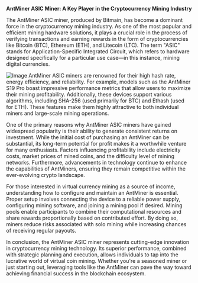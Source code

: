 **AntMiner ASIC Miner: A Key Player in the Cryptocurrency Mining Industry**

The AntMiner ASIC miner, produced by Bitmain, has become a dominant force in the cryptocurrency mining industry. As one of the most popular and efficient mining hardware solutions, it plays a crucial role in the process of verifying transactions and earning rewards in the form of cryptocurrencies like Bitcoin (BTC), Ethereum (ETH), and Litecoin (LTC). The term "ASIC" stands for Application-Specific Integrated Circuit, which refers to hardware designed specifically for a particular use case—in this instance, mining digital currencies.


![Image](https://github.com/user-attachments/assets/b8266eee-691e-4ee1-99ef-bfa10d234fd4)
AntMiner ASIC miners are renowned for their high hash rate, energy efficiency, and reliability. For example, models such as the AntMiner S19 Pro boast impressive performance metrics that allow users to maximize their mining profitability. Additionally, these devices support various algorithms, including SHA-256 (used primarily for BTC) and Ethash (used for ETH). These features make them highly attractive to both individual miners and large-scale mining operations.

One of the primary reasons why AntMiner ASIC miners have gained widespread popularity is their ability to generate consistent returns on investment. While the initial cost of purchasing an AntMiner can be substantial, its long-term potential for profit makes it a worthwhile venture for many enthusiasts. Factors influencing profitability include electricity costs, market prices of mined coins, and the difficulty level of mining networks. Furthermore, advancements in technology continue to enhance the capabilities of AntMiners, ensuring they remain competitive within the ever-evolving crypto landscape.

For those interested in virtual currency mining as a source of income, understanding how to configure and maintain an AntMiner is essential. Proper setup involves connecting the device to a reliable power supply, configuring mining software, and joining a mining pool if desired. Mining pools enable participants to combine their computational resources and share rewards proportionally based on contributed effort. By doing so, miners reduce risks associated with solo mining while increasing chances of receiving regular payouts.

In conclusion, the AntMiner ASIC miner represents cutting-edge innovation in cryptocurrency mining technology. Its superior performance, combined with strategic planning and execution, allows individuals to tap into the lucrative world of virtual coin mining. Whether you're a seasoned miner or just starting out, leveraging tools like the AntMiner can pave the way toward achieving financial success in the blockchain ecosystem.